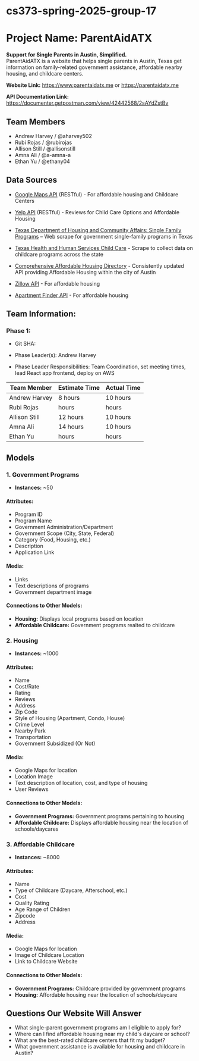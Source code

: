 # cs373-spring-2025-group-17
# Project Name: ParentAidATX
**Support for Single Parents in Austin, Simplified.**  
ParentAidATX is a website that helps single parents in Austin, Texas get information on family-related government assistance, affordable nearby housing, and childcare centers.

**Website Link:** https://www.parentaidatx.me	or https://parentaidatx.me

**API Documentation Link:** https://documenter.getpostman.com/view/42442568/2sAYdZstBv


## Team Members
- Andrew Harvey / @aharvey502
- Rubi Rojas / @rubirojas
- Allison Still / @allisonstill
- Amna Ali / @a-amna-a
- Ethan Yu / @ethany04

## Data Sources
- [Google Maps API](https://developers.google.com/maps) (RESTful) - For affordable  housing and Childcare Centers

- [Yelp API](https://www.yelp.com/search?find_desc=Affordable+Child+care&find_loc=Austin%2C+TX) (RESTful) - Reviews for Child Care Options and Affordable Housing

- [Texas Department of Housing and Community Affairs: Single Family Programs](https://www.tdhca.texas.gov/programs/single-family-programs) – Web scrape for government single-family programs in Texas

- [Texas Health and Human Services Child Care](https://childcare.hhs.texas.gov/Public/ChildCareSearch) - Scrape to collect data on childcare programs across the state

- [Comprehensive Affordable Housing Directory](https://data.austintexas.gov/Housing-and-Real-Estate/Comprehensive-Affordable-Housing-Directory/4syj-z4ky/about_data) - Consistently updated API providing Affordable Housing within the city of Austin

- [Zillow API](https://www.zillowgroup.com/developers/) - For affordable housing

- [Apartment Finder API](https://api.apartments.com/v1) - For affordable housing

## Team Information: 

### Phase 1: 

- Git SHA: 

- Phase Leader(s): Andrew Harvey

- Phase Leader Responsibilities: Team Coordination, set meeting times, lead React app frontend, deploy on AWS

| Team Member | Estimate Time | Actual Time |
| ----- | --- | --- | 
| Andrew Harvey     |    8 hours  |    10 hours |
| Rubi Rojas        |    hours    |    hours |
| Allison Still     |    12 hours |    10 hours |
| Amna Ali          |    14 hours |    10 hours |
| Ethan Yu          |    hours    |    hours |


## Models  

### 1. Government Programs  
- **Instances:** ~50  

#### **Attributes:**  
- Program ID  
- Program Name
- Government Administration/Department 
- Government Scope (City, State, Federal) 
- Category (Food, Housing, etc.)
- Description
- Application Link  

#### **Media:**  
  - Links
  - Text descriptions of programs  
  - Government department image  

#### **Connections to Other Models:**  
- **Housing:** Displays local programs based on location  
- **Affordable Childcare:** Government programs realted to childcare  



### 2. Housing  
- **Instances:** ~1000  

#### **Attributes:**  
- Name
- Cost/Rate  
- Rating  
- Reviews  
- Address
- Zip Code
- Style of Housing (Apartment, Condo, House)  
- Crime Level
- Nearby Park
- Transportation
- Government Subsidized (Or Not)

#### **Media:**  
  - Google Maps for location
  - Location Image
  - Text description of location, cost, and type of housing
  - User Reviews  

#### **Connections to Other Models:**  
- **Government Programs:** Government programs pertaining to housing  
- **Affordable Childcare:** Displays affordable housing near the location of schools/daycares  


### 3. Affordable Childcare  
- **Instances:** ~8000  

#### **Attributes:**  
- Name  
- Type of Childcare (Daycare, Afterschool, etc.)  
- Cost  
- Quality Rating  
- Age Range of Children
- Zipcode
- Address

#### **Media:**
  - Google Maps for location 
  - Image of Childcare Location  
  - Link to Childcare Website  

#### **Connections to Other Models:**  
- **Government Programs:** Childcare provided by government programs  
- **Housing:** Affordable housing near the location of schools/daycare  


## Questions Our Website Will Answer  

- What single-parent government programs am I eligible to apply for?  
- Where can I find affordable housing near my child's daycare or school?  
- What are the best-rated childcare centers that fit my budget?  
- What government assistance is available for housing and childcare in Austin?  
